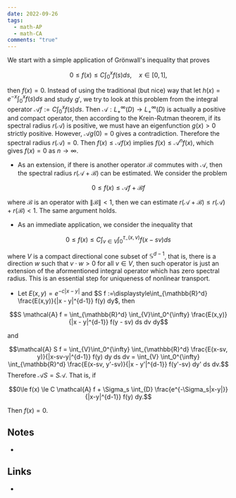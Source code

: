 ```yaml
---
date: 2022-09-26
tags:
  - math-AP
  - math-CA
comments: "true"
---
```

We start with a simple application of Grönwall's inequality that proves

$$0\le f(x) \le C \int_0^x f(s) ds,\quad x\in [0, 1],$$

then $f(x) = 0$. Instead of using the traditional (but nice) way that let $h(x) = e^{-x} \int_0^x f(s) ds$ and study $g'$, we try to look at this problem from the integral operator $\mathcal{A} f:= C\int_0^x f(s) ds$. Then $\mathcal{A}: L^{\infty}_{+}(D)\to L^{\infty}_{+}(D)$ is actually a positive and compact operator, then according to the Krein-Rutman theorem, if its spectral radius $r(\mathcal{A})$ is positive, we must have an eigenfunction $g(x) > 0$ strictly positive. However, $\mathcal{A}g (0) = 0$ gives a contradiction. Therefore the spectral radius $r(\mathcal{A}) = 0$. Then $f(x) \le \mathcal{A} f(x)$ implies $f(x) \le \mathcal{A}^n f(x)$, which gives $f(x) = 0$ as $n\to \infty$.

  

- As an extension, if there is another operator $\mathcal{B}$ commutes with $\mathcal A$, then the spectral radius $r(\mathcal{A} + \mathcal{B})$ can be estimated. We consider the problem

$$0\le f(x) \le \mathcal{A} f + \mathcal{B} f$$

where $\mathcal{B}$ is an operator with $\|\mathcal{B}\|<1$, then we can estimate $r(\mathcal A + \mathcal{B}) \le r(\mathcal{A}) + r(\mathcal{B}) < 1$. The same argument holds.

  

- As an immediate application, we consider the inequality that

$$0\le f(x) \le C\int_{v\in V} \int_0^{\tau_{-}(x, v)} f(x - sv) ds$$

where $V$ is a compact directional cone subset of $\mathbb{S}^{d-1}$, that is, there is a direction $w$ such that $v\cdot w > 0$ for all $v\in V$, then such operator is just an extension of the aformentioned integral operator which has zero spectral radius. This is an essential step for uniqueness of nonlinear transport.

- Let $E(x,y) = e^{-c|x-y|}$ and $S f :=\displaystyle\int_{\mathbb{R}^d} \frac{E(x,y)}{|x - y|^{d-1}} f(y) dy$, then

$$S \mathcal{A} f = \int_{\mathbb{R}^d} \int_{V}\int_0^{\infty} \frac{E(x,y)}{|x - y|^{d-1}} f(y - sv) ds dv dy$$

and

$$\mathcal{A} S f = \int_{V}\int_0^{\infty} \int_{\mathbb{R}^d} \frac{E(x-sv, y)}{|x-sv-y|^{d-1}} f(y) dy ds dv = \int_{V} \int_0^{\infty} \int_{\mathbb{R}^d} \frac{E(x-sv, y'-sv)}{|x - y'|^{d-1}} f(y'-sv) dy' ds dv.$$ Therefore $\mathcal{A} S = S \mathcal{A}$. That is, if

$$0\le f(x) \le C \mathcal{A} f + \Sigma_s \int_{D} \frac{e^{-\Sigma_s|x-y|}}{|x-y|^{d-1}} f(y) dy.$$

Then $f(x) = 0$.

## Notes
- 
## Links
- 
